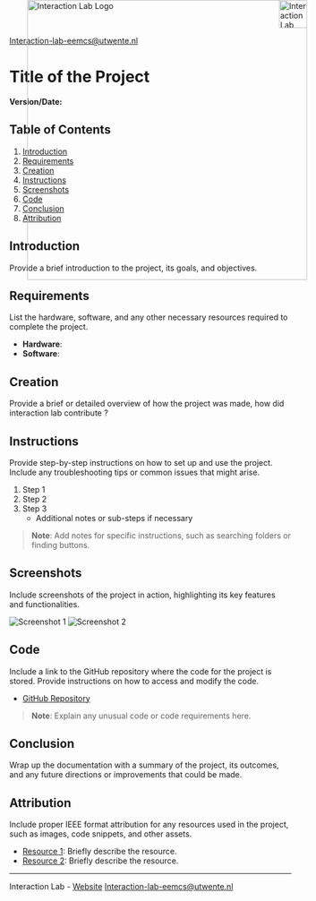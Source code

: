 Interaction-lab-eemcs@utwente.nl<div style="position: absolute; top: 0; right: 200;">
  <img width="50px" src="/images/Template/Interactionlab-Logo.png" alt="Interaction Lab Logo"/>
</div>

# Title of the Project

**Version/Date:**

## Table of Contents

1. [Introduction](#introduction)
2. [Requirements](#requirements)
3. [Creation](#creation)
4. [Instructions](#instructions)
5. [Screenshots](#screenshots)
6. [Code](#code)
7. [Conclusion](#conclusion)
8. [Attribution](#attribution)

## Introduction

Provide a brief introduction to the project, its goals, and objectives.

## Requirements

List the hardware, software, and any other necessary resources required to complete the project.

- **Hardware**: 
- **Software**: 

## Creation

Provide a brief or detailed overview of how the project was made, how did interaction lab contribute ?

## Instructions

Provide step-by-step instructions on how to set up and use the project. Include any troubleshooting tips or common issues that might arise.

1. Step 1
2. Step 2
3. Step 3
    - Additional notes or sub-steps if necessary

> **Note**: Add notes for specific instructions, such as searching folders or finding buttons.

## Screenshots

Include screenshots of the project in action, highlighting its key features and functionalities.

![Screenshot 1](screenshot1_url) <!-- Replace screenshot1_url with the actual URL of your screenshot -->
![Screenshot 2](screenshot2_url) <!-- Replace screenshot2_url with the actual URL of your screenshot -->

## Code

Include a link to the GitHub repository where the code for the project is stored. Provide instructions on how to access and modify the code.

- [GitHub Repository](https://github.com/username/repository) <!-- Replace with the actual repository URL -->

> **Note**: Explain any unusual code or code requirements here.

## Conclusion

Wrap up the documentation with a summary of the project, its outcomes, and any future directions or improvements that could be made.

## Attribution

Include proper IEEE format attribution for any resources used in the project, such as images, code snippets, and other assets.

- [Resource 1](https://example.com/resource1): Briefly describe the resource.
- [Resource 2](https://example.com/resource2): Briefly describe the resource.

---

Interaction Lab - [Website](https://example.com) <!-- Replace with the actual website URL -->
Interaction-lab-eemcs@utwente.nl<div style="position: absolute; top: 0; right: 200;">
  <img width="500px" src="/images/Template/Footer.png" alt="Interaction Lab Logo"/>
</div>
